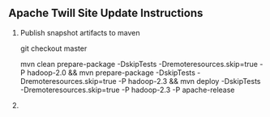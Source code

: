<!--
 Licensed to the Apache Software Foundation (ASF) under one
 or more contributor license agreements.  See the NOTICE file
 distributed with this work for additional information
 regarding copyright ownership.  The ASF licenses this file
 to you under the Apache License, Version 2.0 (the
 "License"); you may not use this file except in compliance
 with the License.  You may obtain a copy of the License at

     http://www.apache.org/licenses/LICENSE-2.0

 Unless required by applicable law or agreed to in writing, software
 distributed under the License is distributed on an "AS IS" BASIS,
 WITHOUT WARRANTIES OR CONDITIONS OF ANY KIND, either express or implied.
 See the License for the specific language governing permissions and
 limitations under the License.
-->

Apache Twill Site Update Instructions
-------------------------------------

1. Publish snapshot artifacts to maven

    git checkout master

    mvn clean prepare-package -DskipTests -Dremoteresources.skip=true -P hadoop-2.0 &&
    mvn prepare-package -DskipTests -Dremoteresources.skip=true -P hadoop-2.3 &&
    mvn deploy -DskipTests -Dremoteresources.skip=true -P hadoop-2.3 -P apache-release
1.